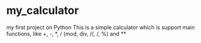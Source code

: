 # my_calculator
my first project on Python
This is a simple calculator which is support main functions, like +, -, *, / (mod, div, //, /, %) and **
